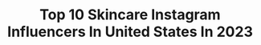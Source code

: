 ---
title: Top 10 Skincare Instagram Influencers In United States In 2023
description: >-
  Find top skincare Instagram influencers in United States in 2023. Most popular hashtags: #skincare #skincareroutine #skincaretips #selfcare.
platform: Instagram
hits: 4392
text_top: Identify the top-rated Instagram influencers on inBeat.
text_bottom: Our database aggregates 4392 Instagram influencers like this in United States for you to work with.
profiles:
  - username: "skincare.loveers"
    fullname: >-
      skincare
    bio: >-
      Hi beautiful. Advertising: skincareloveerscontact@gmail.com
    location: "United States"
    followers: 85091
    engagement: 1163
    commentsToLikes: 0.011391
    id: ckf5w5c6pqws90j23oi4xxcde
    verified: false
    hashtags: ""
  - username: "naturally_madisen"
    fullname: >-
      Madisen | Beauty + Wellness Blogger
    bio: >-
      Helping You Upgrade Your Skincare, Body Care, & Self-Care Routine 🧖🏽‍♀️ Charlotte, NC 📍 📧 naturallymadisen@gmail.com Read My Blog + Shop Links ↴
    location: "United States"
    followers: 33279
    engagement: 1496
    commentsToLikes: 0.106471
    id: ckmw1cpl86d6e0j23cxiqwqe1
    verified: false
    hashtags: "#hydratedskin, #selfcareblogger, #bodyproducts, #bodycareroutine"
  - username: "zarrine_beautyjunkie"
    fullname: >-
      Zarrine | London Beautyjunkie
    bio: >-
      Pharmacist 💊 Health | Skincare | Haircare | Sunset Lover
    location: "United States"
    followers: 7097
    engagement: 852
    commentsToLikes: 0.268348
    id: ck5zm1qadlqtg0i14gakgeiz9
    verified: false
    hashtags: "#travelvlog, #dermalogicaskincare, #skincarecommunity, #travelgram"
  - username: "sabrazaraa"
    fullname: >-
      Seattle Lifestyle & Travel | PharmD, MPH, PhC
    bio: >-
      🇹🇳🇺🇸 Healthy lifestyle, skincare, food & travel Pharmacist | Researcher Inspiring YOU to be the best version of yourself 💌 Sabra.zaraa@gmail.com
    location: "United States"
    followers: 77441
    engagement: 726
    commentsToLikes: 0.023415
    id: ck14lbl7wtu3i0i191qq4vdxr
    verified: false
    hashtags: "#visittunisia, #seattlewa, #visitdjerba, #skincaretips"
  - username: "doctorly"
    fullname: >-
      Dr. Muneeb Shah
    bio: >-
      📚 | Board Certified Dermatologist 👥 | Married to an OBGYN 🧴 | Shop Skincare & More ⬇️
    location: "United States"
    followers: 901741
    engagement: 412
    commentsToLikes: 0.019049
    id: cl3w8yr4iccu10i231ibfhf2k
    verified: false
    hashtags: "#skincare, #spf, #dermatologist, #ceravepartner"
  - username: "curlsbydaviana"
    fullname: >-
      Daviana | Miami Based Creator
    bio: >-
      Afro-Latina 🇨🇴🇩🇴 💌Daviana@cfg.co 🕐TikTok: curlsbydaviana (350k+) 💗Clean Haircare + Body & Skincare
    location: "United States"
    followers: 136637
    engagement: 465
    commentsToLikes: 0.013146
    id: cl37w9m1b26f40i23n08cta1v
    verified: false
    hashtags: "#hairtutorial, #haircare, #hairgrowthtips, #hair"
  - username: "afafandmarwa"
    fullname: >-
      Afaf&Marwa
    bio: >-
      Sisters blogging since 2011 ✨ Fashion • Books • Skincare Baking • Lifestyle • & More ~ • 💌 afafandmarwa@gmail.com
    location: "United States"
    followers: 241744
    engagement: 237
    commentsToLikes: 0.054937
    id: ck13c40owyie40i19h0uyp8zh
    verified: true
    hashtags: "#travel, #sisters, #ootd, #worldcup"
  - username: "cassandrabankson"
    fullname: >-
      Cassandra Bankson
    bio: >-
      Skincare • Self Care • Social Media 🦋 Model with acne sick of being insecure in her skin; now a Medical Esthe who decided to do something about it.
    location: "United States"
    followers: 219766
    engagement: 193
    commentsToLikes: 0.027525
    id: cksfnigrao1sf0j23ers3srtv
    verified: false
    hashtags: "#theordinary, #skincareroutine, #skincare, #paulaschoice"
  - username: "dirtyboysgetclean"
    fullname: >-
      Matt
    bio: >-
      🧴The OG Skincare Spice as seen in @glamourmag @cosmopolitanuk @glamourgermany @voguethailand @vogueindia 💌Matt.Woodcox@yahoo.com
    location: "United States"
    followers: 77393
    engagement: 183
    commentsToLikes: 0.122502
    id: ck0udcx0zis0s0i19h37ogd5e
    verified: false
    hashtags: "#glowingskin, #glowrecipe, #makeuplover, #kyliecosmetics"
  - username: "sabrinapazira"
    fullname: >-
      SABRINA
    bio: >-
      los angeles. lifestyle | fashion | wellness/skincare wearing and sharing things i like
    location: "United States"
    followers: 69720
    engagement: 158
    commentsToLikes: 0.234701
    id: ckn9ayh6ymd7o0j2338jp1xn7
    verified: false
    hashtags: "#streetwear, #streetstyleinspo, #cozyvibes, #minimalstyle"
---